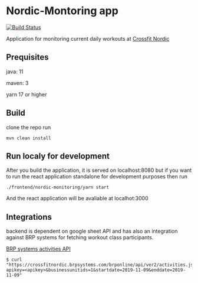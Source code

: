 # Nordic-Montoring app 
[![Build Status](https://travis-ci.org/Tandolf/nordic.svg?branch=master)](https://travis-ci.org/Tandolf/nordic)

Application for monitoring current daily workouts at [Crossfit Nordic](http:www.crossfitnordic.se)

## Prequisites

java: 11

maven: 3

yarn 17 or higher

## Build
clone the repo run
```
mvn clean install
```

## Run localy for development
After you build the application, it is served on localhost:8080 but if you want to run the react application standalone for development purposes then run

``` 
./frontend/nordic-monitoring/yarn start 
```

And the react application will be avaliable at localhot:3000

## Integrations
backend is dependent on google sheet API and has also an integration against BRP systems for fetching workout class participants.

[BRP systems activities API](https://dok.brpsystems.se/display/API/activities)

```
$ curl "https://crossfitnordic.brpsystems.com/brponline/api/ver2/activities.json?apikey=<apikey>&businessunitids=1&startdate=2019-11-09&enddate=2019-11-09"
```

